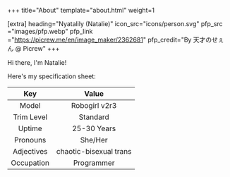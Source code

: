 +++
title="About"
template="about.html"
weight=1

[extra]
heading="Nyatalily (Natalie)"
icon_src="icons/person.svg"
pfp_src   ="images/pfp.webp"
pfp_link  ="https://picrew.me/en/image_maker/2362681"
pfp_credit="By 天才のせぇん @ Picrew"
+++

Hi there, I'm Natalie! 

Here's my specification sheet:

| Key         | Value                  |
|:-----------:|:----------------------:|
| Model       | Robogirl v2r3          |
| Trim Level  | Standard               |
| Uptime      | 25-30 Years            |
| Pronouns    | She/Her                |
| Adjectives  | chaotic-bisexual trans |
| Occupation  | Programmer             |
